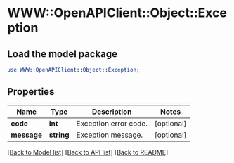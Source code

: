 # WWW::OpenAPIClient::Object::Exception

## Load the model package
```perl
use WWW::OpenAPIClient::Object::Exception;
```

## Properties
Name | Type | Description | Notes
------------ | ------------- | ------------- | -------------
**code** | **int** | Exception error code. | [optional] 
**message** | **string** | Exception message. | [optional] 

[[Back to Model list]](../README.md#documentation-for-models) [[Back to API list]](../README.md#documentation-for-api-endpoints) [[Back to README]](../README.md)


